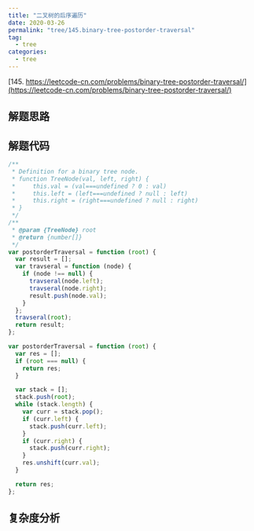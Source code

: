 ```yaml
---
title: "二叉树的后序遍历"
date: 2020-03-26
permalink: "tree/145.binary-tree-postorder-traversal"
tag:
  - tree
categories:
  - tree
---
```


[145. https://leetcode-cn.com/problems/binary-tree-postorder-traversal/](https://leetcode-cn.com/problems/binary-tree-postorder-traversal/)

## 解题思路

## 解题代码

```js
/**
 * Definition for a binary tree node.
 * function TreeNode(val, left, right) {
 *     this.val = (val===undefined ? 0 : val)
 *     this.left = (left===undefined ? null : left)
 *     this.right = (right===undefined ? null : right)
 * }
 */
/**
 * @param {TreeNode} root
 * @return {number[]}
 */
var postorderTraversal = function (root) {
  var result = [];
  var travseral = function (node) {
    if (node !== null) {
      travseral(node.left);
      travseral(node.right);
      result.push(node.val);
    }
  };
  travseral(root);
  return result;
};

var postorderTraversal = function (root) {
  var res = [];
  if (root === null) {
    return res;
  }

  var stack = [];
  stack.push(root);
  while (stack.length) {
    var curr = stack.pop();
    if (curr.left) {
      stack.push(curr.left);
    }
    if (curr.right) {
      stack.push(curr.right);
    }
    res.unshift(curr.val);
  }

  return res;
};
```

## 复杂度分析
